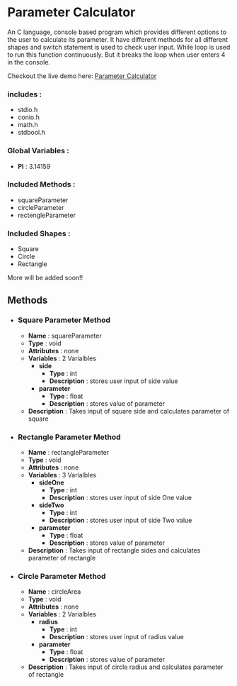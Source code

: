 # Parameter Calculator

An C language, console based program which provides different options to the user to calculate its parameter. It have different methods for all different shapes and switch statement is used to check user input. While loop is used to run this function continuously. But it breaks the loop when user enters 4 in the console.

Checkout the live demo here: [Parameter Calculator](https://repl.it/@harshPPatel/Parameter-Calculator)

### includes :
- stdio.h
- conio.h
- math.h
- stdbool.h

### Global Variables :
- **PI** : 3.14159

### Included Methods : 
- squareParameter
- circleParameter
- rectengleParameter

### Included Shapes : 
- Square
- Circle
- Rectangle

More will be added soon!!

## Methods
- ### Square Parameter Method
	- **Name** : squareParameter
	- **Type** : void
	- **Attributes** : none
	- **Variables** : 2 Varialbles
		- **side**
			- **Type** : int
			- **Description** : stores user input of side value	
		- **parameter**
			- **Type** : float
			- **Description** : stores value of parameter
	- **Description** : Takes input of square side and calculates parameter of square

- ### Rectangle Parameter Method
	- **Name** : rectangleParameter
	- **Type** : void
	- **Attributes** : none
	- **Variables** : 3 Varialbles
		- **sideOne**
			- **Type** : int
			- **Description** : stores user input of side One value	
		- **sideTwo**
			- **Type** : int
			- **Description** : stores user input of side Two value	
		- **parameter**
			- **Type** : float
			- **Description** : stores value of parameter
	- **Description** : Takes input of rectangle sides and calculates parameter of rectangle

- ### Circle Parameter Method
	- **Name** : circleArea
	- **Type** : void
	- **Attributes** : none
	- **Variables** : 2 Varialbles
		- **radius**
			- **Type** : int
			- **Description** : stores user input of radius value	
		- **parameter**
			- **Type** : float
			- **Description** : stores value of parameter
	- **Description** : Takes input of circle radius and calculates parameter of rectangle

